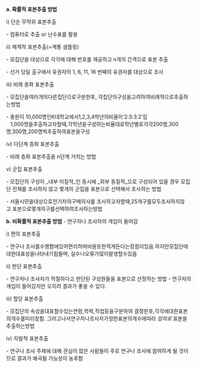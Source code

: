 **a. 확률적 표본추출 방법**

i) 단순 무작위 표본추출

\- 컴퓨터로 추출 or 난수표를 활용

ii) 체계적 표본추출(=계통 샘플링)

\- 모집단을 대상으로 각각에 대해 번호를 제공하고 n개의 간격으로 표본 추출

\- 선거 당일 출구에서 유권자의 1, 6, 11, 16 번째의 유권자를 대상으로 조사

iii) 비례 층화 표본추출

\- 모집단을여러개의다른집단으로구분한후, 각집단의구성을고려하여비례적으로추출하는방법

\- 총원이 10,000명인K대학교에서1,2,3,4학년의비율이‘2:3:3:2’임  
   1,000명을추출하고자할때,각학년을구성하는비율대로학년별로각각200명,300명,300명,200명씩추출하여표본을구성

iv) 다단계 층화 표본추출

\- 비례 층화 표본추출을 n단계 거치는 방법

v) 군집 표본추출

\- 모집단의 구성이 _내부 이질적_인 동시에 _외부 동질적_으로 구성되어 있을 경우 모집단 전체를 조사하지 않고 몇개의 군집을 표본으로 선택해서 조사하는 방법

\- 서울시민을대상으로전기차의구매의사를 조사하고자할때,25개구를모두조사하지않고 표본으로몇개의구를선택하여조사하는방법

**b. 비확률적 표본추출 방법** - 연구자나 조사자의 개입이 들어감

i) 편의 표본추출

\- 연구나 조사를수행함에있어편리하며비용또한적게든다는장점이있음.하지만모집단에대한대표성을나타내기힘들며, 실수나오류가많이발생할수있음

ii) 판단 표본추출

\- 연구자나 조사자가 적절하다고 판단된 구성원들을 표본으로 선정하는 방법 - 연구자의 개입이 들어갔지만 오히려 결과가 좋을 수 있다.

iii) 할당 표본추출

\- 모집단의 속성을대표할수있는연령,학력,직업등을구분하여 결정한후,각각에대한표본의개수를미리정함. 그러고나서연구자나조사자가정한표본의개수에따라 _임의로_ 표본을추출하는방법

iv) 자발적 표본추출

\- 연구나 조사 주제에 대해 관심이 많은 사람들이 주로 연구나 조사에 참여하게 될 것이므로 결과가 왜곡될 가능성이 농후함
